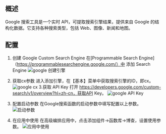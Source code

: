 ## 概述

Google 搜索工具是一个实时 API，可提取搜索引擎结果，提供来自 Google 的结构化数据。它支持各种搜索类型，包括 Web、图像、新闻和地图。

## 配置

1. 创建 Google Custom Search Engine
   在[Programmable Search Engine]（https://programmablesearchengine.google.com/）中 添加 Search Engine
   ![google 创建引擎](/ui/fx/img/google_AddSearchEngine.jpg)
2. 获取cx参数
   进入添加引擎，在【基本】菜单中获取搜索引擎的ID，即cx。
   ![google cx ](/ui/fx/img/google_cx.jpg) 3.获取 API Key
   打开 https://developers.google.com/custom-search/v1/overview?hl=zh-cn，获取API Key。
   ![google API Key](/ui/fx/img/google_APIKey.jpg)

3. 配置启动参数
   在Google搜索函数的启动参数中填写配置以上参数。
   ![启动参数](/ui/fx/img/google_setting.jpg)

4. 在应用中使用
   在高级编排应用中，点击添加组件->函数库->博查，设置使用参数。
   ![应用中使用](/ui/fx/img/google_app_used.jpg)

